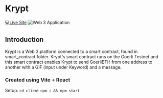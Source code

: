 # Krypt
💻[Live Site](https://vrsb-krypt.netlify.app/)
![Web 3 Application](https://iili.io/ShJTlI.md.png)

## Introduction
Krypt is a Web 3 platform connected to a smart contract, found in smart_contract folder. Krypt's smart contract runs on the Goerli Testnet and this smart contract enables Krypt to send GoerliETH from one address to another with a GIF (input under Keyword) and a message.

### Created using Vite + React
Setup:
`cd client`
`npm i && npm start` 
